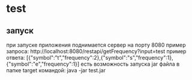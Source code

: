 # test
## запуск
при запуске приложения поднимается сервер на порту 8080
пример запроса: http://localhost:8080/restapi/getFrequency?input=test
пример ответа: [{"symbol":"t","frequency":2},{"symbol":"s","frequency":1},{"symbol":"e","frequency":1}]
есть возможность запуска jar файла
в папке target командой: java -jar test.jar
